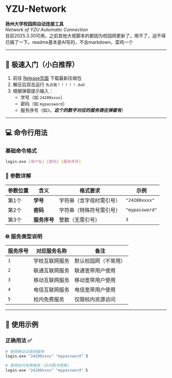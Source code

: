 # YZU-Network  
**扬州大学校园网自动连接工具**  
*Network of YZU Automatic Connection*  
目前2025.3.30可用，之前其他大佬脚本的都因为校园网更新了，用不了，迫不得已搞了一下。readme基本是AI写的，不会markdown，菜鸡一个

---

## 🚀 **极速入门（小白推荐）**  
1. 前往 [Release页面](https://github.com/affffff1365/YZU-Network/releases) 下载最新压缩包  
2. 解压后双击运行 `先点我！！！！！.bat`  
3. 根据弹窗提示输入：  
   - 学号（如 `24200xxxx`）  
   - 密码（如 `mypassword`）  
   - 服务序号（如`3`，***这个的数字对应的服务商在弹窗有***）  

---

## 💻 **命令行用法**  
### 基础命令格式  
```bash  
login.exe [用户名] [密码] [服务序号]  
```  

### 📝 **参数详解**  
| 参数位置 | 含义       | 格式要求                  | 示例           |  
|----------|------------|--------------------------|----------------|  
| 第1个    | **学号**   | 字符串（含字母时需引号）  | `"24200xxxx"` |  
| 第2个    | **密码**   | 字符串（特殊符号需引号）  | `"mypassword"`  |  
| 第3个    | **服务序号**| 整数（无需引号）          | `3`           |  

### 🌐 **服务类型说明**  
| 服务序号 | 对应服务名称       | 备注                     |  
|----------|--------------------|--------------------------|  
| `1`      | 学校互联网服务     | 默认校园网（不常用）     |  
| `2`      | 联通互联网服务     | 联通宽带用户使用         |  
| `3`      | 移动互联网服务     | 移动宽带用户使用         |  
| `4`      | 电信互联网服务     | 电信宽带用户使用         |  
| `5`      | 校内免费服务       | 仅限校内资源访问         |  

---

## 🌟 **使用示例**  
### 正确用法 ✅  
```bash  
# 使用移动互联网服务  
login.exe "24200xxxx" "mypassword" 3  

# 使用校内免费服务（访问图书馆等）  
login.exe "24200xxxx" "mypassword" 5  
```  
